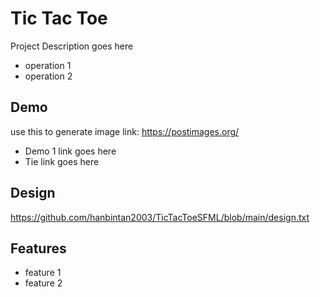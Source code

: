 
# Tic Tac Toe
Project Description goes here

* operation 1
* operation 2


## Demo
use this to generate image link: https://postimages.org/
* Demo 1
link goes here
* Tie
link goes here


## Design
https://github.com/hanbintan2003/TicTacToeSFML/blob/main/design.txt


## Features

- feature 1
- feature 2
